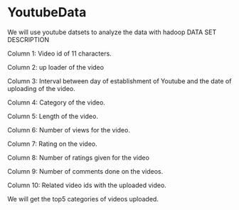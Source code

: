 # YoutubeData
We will use youtube datsets to analyze the data with hadoop
DATA SET DESCRIPTION

Column 1: Video id of 11 characters.

Column 2: up loader of the video

Column 3: Interval between day of establishment of Youtube and the date of uploading of the video.

Column 4: Category of the video.

Column 5: Length of the video.

Column 6: Number of views for the video.

Column 7: Rating on the video.

Column 8: Number of ratings given for the video

Column 9: Number of comments done on the videos.

Column 10: Related video ids with the uploaded video.

We will get the top5 categories of videos uploaded.
